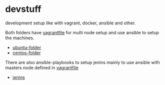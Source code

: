 # devstuff
development setup like with vagrant, docker, ansible and other.

Both folders have [vagrantfile](ubuntu/Vagrant) for multi node setup and use ansible to setup the machines.
- [ubuntu-folder](ubuntu)
- [centos-folder](ubuntu)

There are also ansible-playbooks to setup jenins mainly to use ansible with masters node defined in [vagrantfile](ubuntu/Vagrant)

- [jenins](jenkins)
